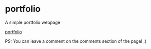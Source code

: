 # portfolio
A simple portfolio webpage

[portfolio](https://portfolio-dab.herokuapp.com/)

PS: You can leave a comment on the comments section of the page! ;)
